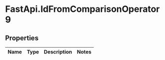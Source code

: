 # FastApi.IdFromComparisonOperator9

## Properties
Name | Type | Description | Notes
------------ | ------------- | ------------- | -------------
